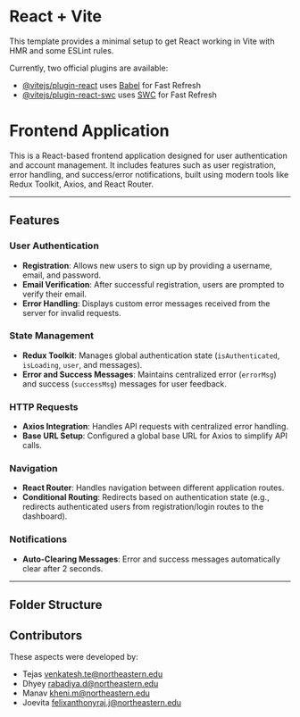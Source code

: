# React + Vite

This template provides a minimal setup to get React working in Vite with HMR and some ESLint rules.

Currently, two official plugins are available:

- [@vitejs/plugin-react](https://github.com/vitejs/vite-plugin-react/blob/main/packages/plugin-react/README.md) uses [Babel](https://babeljs.io/) for Fast Refresh
- [@vitejs/plugin-react-swc](https://github.com/vitejs/vite-plugin-react-swc) uses [SWC](https://swc.rs/) for Fast Refresh

# Frontend Application

This is a React-based frontend application designed for user authentication and account management. It includes features such as user registration, error handling, and success/error notifications, built using modern tools like Redux Toolkit, Axios, and React Router.

---

## Features

### User Authentication

- **Registration**: Allows new users to sign up by providing a username, email, and password.
- **Email Verification**: After successful registration, users are prompted to verify their email.
- **Error Handling**: Displays custom error messages received from the server for invalid requests.

### State Management

- **Redux Toolkit**: Manages global authentication state (`isAuthenticated`, `isLoading`, `user`, and messages).
- **Error and Success Messages**: Maintains centralized error (`errorMsg`) and success (`successMsg`) messages for user feedback.

### HTTP Requests

- **Axios Integration**: Handles API requests with centralized error handling.
- **Base URL Setup**: Configured a global base URL for Axios to simplify API calls.

### Navigation

- **React Router**: Handles navigation between different application routes.
- **Conditional Routing**: Redirects based on authentication state (e.g., redirects authenticated users from registration/login routes to the dashboard).

### Notifications

- **Auto-Clearing Messages**: Error and success messages automatically clear after 2 seconds.

---

## Folder Structure

## Contributors

These aspects were developed by:

- Tejas venkatesh.te@northeastern.edu
- Dhyey rabadiya.d@northeastern.edu
- Manav kheni.m@northeastern.edu
- Joevita felixanthonyraj.j@northeastern.edu
